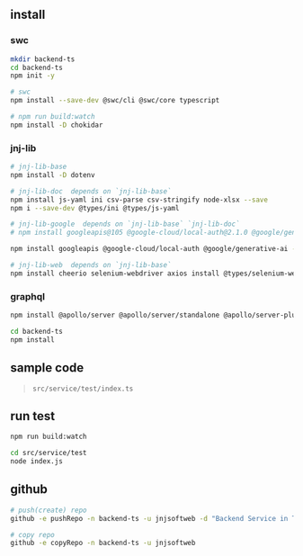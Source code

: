 ## install

### swc

```bash
mkdir backend-ts
cd backend-ts
npm init -y

# swc
npm install --save-dev @swc/cli @swc/core typescript

# npm run build:watch
npm install -D chokidar
```

### jnj-lib

```bash
# jnj-lib-base
npm install -D dotenv

# jnj-lib-doc  depends on `jnj-lib-base`
npm install js-yaml ini csv-parse csv-stringify node-xlsx --save
npm i --save-dev @types/ini @types/js-yaml

# jnj-lib-google  depends on `jnj-lib-base` `jnj-lib-doc`
# npm install googleapis@105 @google-cloud/local-auth@2.1.0 @google/generative-ai --save

npm install googleapis @google-cloud/local-auth @google/generative-ai --save

# jnj-lib-web  depends on `jnj-lib-base`
npm install cheerio selenium-webdriver axios install @types/selenium-webdriver @types/selenium-webdriver
```

### graphql

```bash
npm install @apollo/server @apollo/server/standalone @apollo/server-plugin-landing-page-graphql-playground
```

```bash
cd backend-ts
npm install
```


## sample code

> `src/service/test/index.ts`


## run test

```bash
npm run build:watch

cd src/service/test
node index.js
```


## github

```bash
# push(create) repo
github -e pushRepo -n backend-ts -u jnjsoftweb -d "Backend Service in Typescript(SWC)"

# copy repo
github -e copyRepo -n backend-ts -u jnjsoftweb
```

